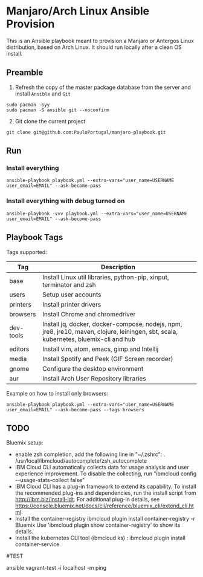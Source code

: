 # Manjaro/Arch Linux Ansible Provision

This is an Ansible playbook meant to provision a Manjaro or Antergos Linux distribution,
based on Arch Linux. It should run locally after a clean OS install.

## Preamble

1. Refresh the copy of the master package database from the server and install `Ansible` and `Git`
```
sudo pacman -Syy
sudo pacman -S ansible git --noconfirm
```

2. Git clone the current project
```
git clone git@github.com:PauloPortugal/manjaro-playbook.git
```

## Run

### Install everything
```
ansible-playbook playbook.yml --extra-vars="user_name=USERNAME user_email=EMAIL" --ask-become-pass
```

### Install everything with debug turned on
```
ansible-playbook -vvv playbook.yml --extra-vars="user_name=USERNAME user_email=EMAIL" --ask-become-pass
```

## Playbook Tags

Tags supported:

| Tag       | Description                                                                                                      |
|-----------|------------------------------------------------------------------------------------------------------------------|
| base      | Install Linux util libraries, python-pip, xinput, terminator and zsh                                             |
| users     | Setup user accounts                                                                                              |
| printers  | Install printer drivers                                                                                          |
| browsers  | Install Chrome and chromedriver                                                                                  |
| dev-tools | Install jq, docker, docker-compose, nodejs, npm, jre8, jre10, maven, clojure, leiningen, sbt, scala, kubernetes, bluemix-cli and hub  |
| editors   | Install vim, atom, emacs, gimp and Intellij                                                                      |
| media     | Install Spotify and Peek (GIF Screen recorder)                                                                   |
| gnome     | Configure the desktop environment                                                                                |
| aur       | Install Arch User Repository libraries                                                                           |

Example on how to install only browsers:
```
ansible-playbook playbook.yml --extra-vars="user_name=USERNAME user_email=EMAIL" --ask-become-pass --tags browsers
```

## TODO

Bluemix setup:
 * enable zsh completion, add the following line in "~/.zshrc":
   . /usr/local/ibmcloud/autocomplete/zsh_autocomplete
 * IBM Cloud CLI automatically collects data for usage analysis and user experience improvement. To disable the collecting, run "ibmcloud config --usage-stats-collect false"
 * IBM Cloud CLI has a plug-in framework to extend its capability. To install the recommended plug-ins and dependencies, run the install script from http://ibm.biz/install-idt. For additional plug-in details, see https://console.bluemix.net/docs/cli/reference/bluemix_cli/extend_cli.html.
 * Install the container-registry ibmcloud plugin install container-registry -r Bluemix
   Use 'ibmcloud plugin show container-registry' to show its details.
 * Install the kubernetes CLI tool (ibmcloud ks) : ibmcloud plugin install container-service


#TEST

ansible vagrant-test -i localhost -m ping